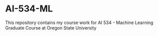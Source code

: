 # AI-534-ML
This repository contains my course work for AI 534 - Machine Learning Graduate Course at Oregon State University
